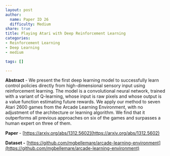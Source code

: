 ```yaml
---
layout: post
author:
  name: Paper ID 26
  difficulty: Medium
share: true
title: Playing Atari with Deep Reinforcement Learning
categories:
- Reinforcement Learning
- Deep Learning
- medium

tags: []

---
```

**Abstract** - We present the first deep learning model to successfully learn control policies directly from high-dimensional sensory input using reinforcement learning. The model is a convolutional neural network, trained with a variant of Q-learning, whose input is raw pixels and whose output is a value function estimating future rewards. We apply our method to seven Atari 2600 games from the Arcade Learning Environment, with no adjustment of the architecture or learning algorithm. We find that it outperforms all previous approaches on six of the games and surpasses a human expert on three of them.

**Paper** - [https://arxiv.org/abs/1312.5602](https://arxiv.org/abs/1312.5602)

**Dataset -** [https://github.com/mgbellemare/arcade-learning-environment](https://github.com/mgbellemare/arcade-learning-environment)
    